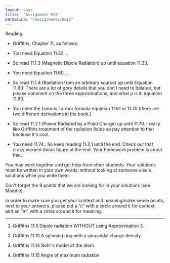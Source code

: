 ```yaml
---
layout: page
title:  "Assignment #13"
permalink: "/assignments/hw13"
---
```


Reading: 
* Griffiths, Chapter 11, as follows:

* You need Equation 11.33, ..
* So read 11.1.3 (Magnetic Dipole Radiation) up until equation 11.33.
* You need Equation 11.60, …
* So read 11.1.4 (Radiation from an arbitrary source) up until Equation 11.60: There are a lot of gory details that you don’t need to belabor, but please comment on the three approximations, and what p is in equation 11.60. 
* You need the famous Larmor formula equation 11.61 or 11.70 (there are two different derivations in the book.) 
* So read 11.2.1 (Power Radiated by a Point Charge) up until 11.70.  I really like Griffiths treatment of the radiation fields so pay attention to that because it's cool.
* You need 11.74..
So keep reading 11.2.1 until the end. Check out that crazy warped donut figure at the end.  Your homework problem is about that. 


You may work together and get help from other students. Your solutions must be written in your own words, without looking at someone else's solutions while
you write them.

Don't forget the 9 points that we are looking for in your solutions (see Moodle).

In order to make sure you get your context and meaning/make sense points,
next to your answers, please put a “c” with a circle around it for context,
and an “m” with a circle around it for meaning.

______________________________________________________________________________

1. Griffiths 11.5 Dipole radiation WITHOUT using Approximation 3. 

2. Griffiths 11.10 A spinning ring with a sinusoidal charge density.

3. Griffiths 11.14 Bohr's model of the atom

4. Griffiths 11.15 Angle of maximum radiation


